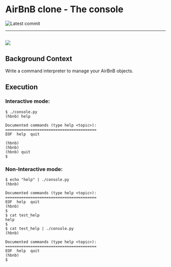 # AirBnB clone - The console
![Latest commit](https://img.shields.io/github/last-commit/EskiasYilma/dummy_bnb?style=round-square)

---
![](https://camo.githubusercontent.com/a8cd2eef2325c425519095dc2501111e630a77eddb454938c527cb82ea9c3aeb/68747470733a2f2f73332e616d617a6f6e6177732e636f6d2f696e7472616e65742d70726f6a656374732d66696c65732f686f6c626572746f6e7363686f6f6c2d6869676865722d6c6576656c5f70726f6772616d6d696e672b2f3236332f4842544e2d68626e622d46696e616c2e706e67)
---

## Background Context

Write a command interpreter to manage your AirBnB objects.

## Execution
### Interactive mode:
```
$ ./console.py
(hbnb) help

Documented commands (type help <topic>):
========================================
EOF  help  quit

(hbnb)
(hbnb)
(hbnb) quit
$
```

### Non-Interactive mode:
```
$ echo "help" | ./console.py
(hbnb)

Documented commands (type help <topic>):
========================================
EOF  help  quit
(hbnb)
$
$ cat test_help
help
$
$ cat test_help | ./console.py
(hbnb)

Documented commands (type help <topic>):
========================================
EOF  help  quit
(hbnb)
$
```
